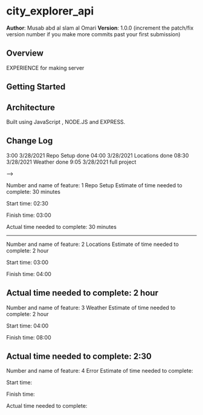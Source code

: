 # city_explorer_api

**Author**: Musab abd al slam al Omari 
**Version**: 1.0.0 (increment the patch/fix version number if you make more commits past your first submission)

## Overview
EXPERIENCE for making server
<!-- Provide a high level overview of what this application is and why you are building it, beyond the fact that it's an assignment for this class. (i.e. What's your problem domain?) -->

## Getting Started
<!-- What are the steps that a user must take in order to build this app on their own machine and get it running? -->

## Architecture


Built using JavaScript , NODE.JS and EXPRESS.
<!-- Provide a detailed description of the application design. What technologies (languages, libraries, etc) you're using, and any other relevant design information. -->

## Change Log
3:00  3/28/2021 Repo Setup done
04:00  3/28/2021 Locations done
08:30  3/28/2021 Weather done
9:05  3/28/2021 full project
<!-- Use this area to document the iterative changes made to your application as each feature is successfully implemented. Use time stamps. Here's an examples:

01-01-2001 4:59pm - Application now has a fully-functional express server, with a GET route for the location resource.

## Credits and Collaborations
<!-- Give credit (and a link) to other people or resources that helped you build this application. -->
-->

Number and name of feature: 1 Repo Setup
Estimate of time needed to complete: 30 minutes

Start time: 02:30

Finish time: 03:00

Actual time needed to complete: 30 minutes

-------------------------------------------------
Number and name of feature: 2 Locations
Estimate of time needed to complete: 2 hour

Start time: 03:00

Finish time: 04:00

Actual time needed to complete:  2 hour
---------------------------------------------------
Number and name of feature: 3 Weather
Estimate of time needed to complete:  2 hour

Start time: 04:00

Finish time: 08:00

Actual time needed to complete: 2:30
-------------------------------------------------
Number and name of feature: 4 Error
Estimate of time needed to complete: 

Start time: 

Finish time: 

Actual time needed to complete:

